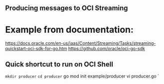 ## Producing messages to OCI Streaming


# Example from documentation: 
https://docs.oracle.com/en-us/iaas/Content/Streaming/Tasks/streaming-quickstart-oci-sdk-for-go.htm
https://github.com/oracle/oci-go-sdk

## Quick shortcut to run on OCI Shell

` mkdir producer `
` cd producer `
go mod init example/producer
vi producer.go 
`




